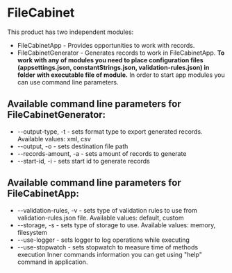 # FileCabinet
This product has two independent modules:
 - FileCabinetApp - Provides opportunities to work with records.
 - FileCabinetGenerator - Generates records to work in FileCabinetApp.
 **To work with any of modules you need to place configuration files (appsettings.json, constantStrings.json, validation-rules.json) in folder with executable file of module.**
 In order to start app modules you can use command line parameters.
## Available command line parameters for FileCabinetGenerator:
 - --output-type, -t - sets format type to export generated records. Available values: xml, csv
 - --output, -o - sets destination file path
 - --records-amount, -a - sets amount of records to generate
 - --start-id, -i - sets start id to generate records
## Available command line parameters for FileCabinetApp:
 - --validation-rules, -v - sets type of validation rules to use from validation-rules.json file. Available values: default, custom
 - --storage, -s - sets type of storage to use. Available values: memory, filesystem
 - --use-logger - sets logger to log operations while executing
 - --use-stopwatch - sets stopwatch to measure time of methods execution
 Inner commands information you can get using "help" command in application.